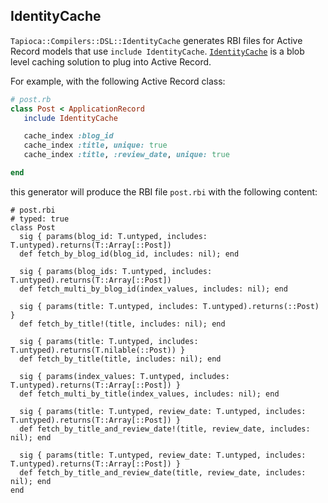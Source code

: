 ## IdentityCache

`Tapioca::Compilers::DSL::IdentityCache` generates RBI files for Active Record models
 that use `include IdentityCache`.
[`IdentityCache`](https://github.com/Shopify/identity_cache) is a blob level caching solution
to plug into Active Record.

For example, with the following Active Record class:

~~~rb
# post.rb
class Post < ApplicationRecord
   include IdentityCache

   cache_index :blog_id
   cache_index :title, unique: true
   cache_index :title, :review_date, unique: true

end
~~~

this generator will produce the RBI file `post.rbi` with the following content:

~~~rbi
# post.rbi
# typed: true
class Post
  sig { params(blog_id: T.untyped, includes: T.untyped).returns(T::Array[::Post])
  def fetch_by_blog_id(blog_id, includes: nil); end

  sig { params(blog_ids: T.untyped, includes: T.untyped).returns(T::Array[::Post])
  def fetch_multi_by_blog_id(index_values, includes: nil); end

  sig { params(title: T.untyped, includes: T.untyped).returns(::Post) }
  def fetch_by_title!(title, includes: nil); end

  sig { params(title: T.untyped, includes: T.untyped).returns(T.nilable(::Post)) }
  def fetch_by_title(title, includes: nil); end

  sig { params(index_values: T.untyped, includes: T.untyped).returns(T::Array[::Post]) }
  def fetch_multi_by_title(index_values, includes: nil); end

  sig { params(title: T.untyped, review_date: T.untyped, includes: T.untyped).returns(T::Array[::Post]) }
  def fetch_by_title_and_review_date!(title, review_date, includes: nil); end

  sig { params(title: T.untyped, review_date: T.untyped, includes: T.untyped).returns(T::Array[::Post]) }
  def fetch_by_title_and_review_date(title, review_date, includes: nil); end
end
~~~
